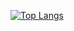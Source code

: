 [![Top Langs](https://github-readme-stats.vercel.app/api/top-langs/?username=rscherrer&layout=compact)](https://github.com/anuraghazra/github-readme-stats)

